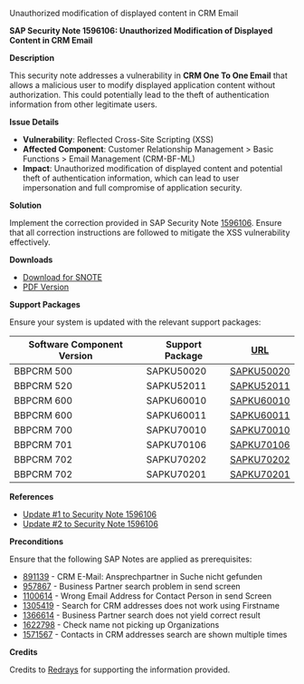 Unauthorized modification of displayed content in CRM Email

**SAP Security Note 1596106: Unauthorized Modification of Displayed Content in CRM Email**

**Description**

This security note addresses a vulnerability in **CRM One To One Email** that allows a malicious user to modify displayed application content without authorization. This could potentially lead to the theft of authentication information from other legitimate users.

**Issue Details**

- **Vulnerability**: Reflected Cross-Site Scripting (XSS)
- **Affected Component**: Customer Relationship Management > Basic Functions > Email Management (CRM-BF-ML)
- **Impact**: Unauthorized modification of displayed content and potential theft of authentication information, which can lead to user impersonation and full compromise of application security.

**Solution**

Implement the correction provided in SAP Security Note [1596106](https://me.sap.com/notes/0001596106). Ensure that all correction instructions are followed to mitigate the XSS vulnerability effectively.

**Downloads**

- [Download for SNOTE](https://notesdownloads.sap.com/note/0040000009475412017)
- [PDF Version](https://userapps.support.sap.com/sap/support/sfm/notes/print/0001596106?language=en-US&token=D818BFD5181FAAFD9327E15AD58A3A2E)

**Support Packages**

Ensure your system is updated with the relevant support packages:

| Software Component Version | Support Package      | [URL](https://me.sap.com/supportpackage)                          |
|----------------------------|----------------------|-------------------------------------------------------------------|
| BBPCRM 500                 | SAPKU50020           | [SAPKU50020](https://me.sap.com/supportpackage/SAPKU50020)        |
| BBPCRM 520                 | SAPKU52011           | [SAPKU52011](https://me.sap.com/supportpackage/SAPKU52011)        |
| BBPCRM 600                 | SAPKU60010           | [SAPKU60010](https://me.sap.com/supportpackage/SAPKU60010)        |
| BBPCRM 600                 | SAPKU60011           | [SAPKU60011](https://me.sap.com/supportpackage/SAPKU60011)        |
| BBPCRM 700                 | SAPKU70010           | [SAPKU70010](https://me.sap.com/supportpackage/SAPKU70010)        |
| BBPCRM 701                 | SAPKU70106           | [SAPKU70106](https://me.sap.com/supportpackage/SAPKU70106)        |
| BBPCRM 702                 | SAPKU70202           | [SAPKU70202](https://me.sap.com/supportpackage/SAPKU70202)        |
| BBPCRM 702                 | SAPKU70201           | [SAPKU70201](https://me.sap.com/supportpackage/SAPKU70201)        |

**References**

- [Update #1 to Security Note 1596106](https://me.sap.com/notes/0001668362)
- [Update #2 to Security Note 1596106](https://me.sap.com/notes/0001669935)

**Preconditions**

Ensure that the following SAP Notes are applied as prerequisites:

- [891139](https://me.sap.com/notes/891139) - CRM E-Mail: Ansprechpartner in Suche nicht gefunden
- [957867](https://me.sap.com/notes/957867) - Business Partner search problem in send screen
- [1100614](https://me.sap.com/notes/1100614) - Wrong Email Address for Contact Person in send Screen
- [1305419](https://me.sap.com/notes/1305419) - Search for CRM addresses does not work using Firstname
- [1366614](https://me.sap.com/notes/1366614) - Business Partner search does not yield correct result
- [1622798](https://me.sap.com/notes/1622798) - Check name not picking up Organizations
- [1571567](https://me.sap.com/notes/1571567) - Contacts in CRM addresses search are shown multiple times

**Credits**

Credits to [Redrays](https://redrays.io) for supporting the information provided.